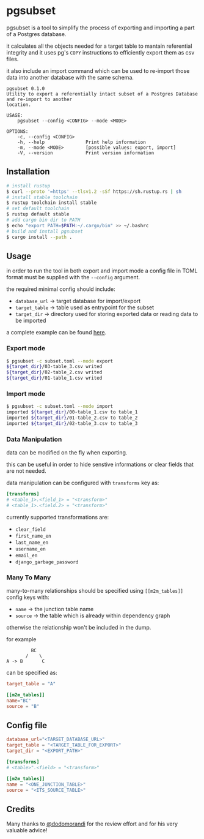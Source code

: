 # pgsubset

pgsubset is a tool to simplify the process of exporting and importing a part of a Postgres database.

it calculates all the objects needed for a target table to mantain referential integrity and it uses pg's `COPY` instructions to efficiently export them as csv files.

it also include an import command which can be used to re-import those data into another database with the same schema.

```
pgsubset 0.1.0
Utility to export a referentially intact subset of a Postgres Database and re-import to another
location.

USAGE:
    pgsubset --config <CONFIG> --mode <MODE>

OPTIONS:
    -c, --config <CONFIG>
    -h, --help               Print help information
    -m, --mode <MODE>        [possible values: export, import]
    -V, --version            Print version information
```

## Installation

``` sh
# install rustup
$ curl --proto '=https' --tlsv1.2 -sSf https://sh.rustup.rs | sh
# install stable toolchain
$ rustup toolchain install stable
# set default toolchain
$ rustup default stable
# add cargo bin dir to PATH
$ echo "export PATH=$PATH:~/.cargo/bin" >> ~/.bashrc
# build and install pgsubset
$ cargo install --path .
```


## Usage

in order to run the tool in both export and import mode a config file in TOML format must be supplied with the `--config` argument.

the required minimal config should include:

  * `database_url` -> target database for import/export
  * `target_table` -> table used as entrypoint for the subset
  * `target_dir` -> directory used for storing exported data or reading data to be imported

a complete example can be found [here](#config-file).

### Export mode

``` sh
$ pgsubset -c subset.toml --mode export
${target_dir}/03-table_3.csv writed
${target_dir}/02-table_2.csv writed
${target_dir}/01-table_1.csv writed
```

### Import mode

``` sh
$ pgsubset -c subset.toml --mode import
imported ${target_dir}/00-table_1.csv to table_1
imported ${target_dir}/01-table_2.csv to table_2
imported ${target_dir}/02-table_3.csv to table_3
```

### Data Manipulation

data can be modified on the fly when exporting.

this can be useful in order to hide senstive informations or clear fields that are not needed.

data manipulation can be configured with `transforms` key as:

``` toml
[transforms]
# <table_1>.<field_1> = "<transform>"
# <table_1>.<field.2> = "<transform>"
```

currently supported transformations are:
  * `clear_field`
  * `first_name_en`
  * `last_name_en`
  * `username_en`
  * `email_en`
  * `django_garbage_password`

### Many To Many

many-to-many relationships should be specified using `[[m2m_tables]]` config keys with:

 * `name` -> the junction table name
 * `source` -> the table which is already within dependency graph

otherwise the relationship won't be included in the dump.

for example

```
         BC
       /    \
A -> B       C
```

can be specified as:

``` toml
target_table = "A"

[[m2m_tables]]
name="BC"
source = "B"
```

## Config file

``` toml
database_url="<TARGET_DATABASE_URL>"
target_table = "<TARGET_TABLE_FOR_EXPORT>"
target_dir = "<EXPORT_PATH>"

[transforms]
# <table>".<field> = "<transform>"

[[m2m_tables]]
name = "<ONE_JUNCTION_TABLE>"
source = "<ITS_SOURCE_TABLE>"
```

## Credits

Many thanks to [@dodomorandi](https://github.com/dodomorandi) for the review effort and for his very valuable advice!
